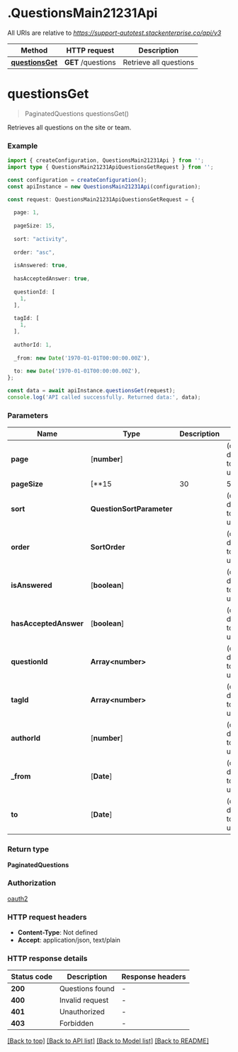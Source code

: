 # .QuestionsMain21231Api

All URIs are relative to *https://support-autotest.stackenterprise.co/api/v3*

Method | HTTP request | Description
------------- | ------------- | -------------
[**questionsGet**](QuestionsMain21231Api.md#questionsGet) | **GET** /questions | Retrieve all questions


# **questionsGet**
> PaginatedQuestions questionsGet()

Retrieves all questions on the site or team.

### Example


```typescript
import { createConfiguration, QuestionsMain21231Api } from '';
import type { QuestionsMain21231ApiQuestionsGetRequest } from '';

const configuration = createConfiguration();
const apiInstance = new QuestionsMain21231Api(configuration);

const request: QuestionsMain21231ApiQuestionsGetRequest = {
  
  page: 1,
  
  pageSize: 15,
  
  sort: "activity",
  
  order: "asc",
  
  isAnswered: true,
  
  hasAcceptedAnswer: true,
  
  questionId: [
    1,
  ],
  
  tagId: [
    1,
  ],
  
  authorId: 1,
  
  _from: new Date('1970-01-01T00:00:00.00Z'),
  
  to: new Date('1970-01-01T00:00:00.00Z'),
};

const data = await apiInstance.questionsGet(request);
console.log('API called successfully. Returned data:', data);
```


### Parameters

Name | Type | Description  | Notes
------------- | ------------- | ------------- | -------------
 **page** | [**number**] |  | (optional) defaults to undefined
 **pageSize** | [**15 | 30 | 50 | 100**]**Array<15 &#124; 30 &#124; 50 &#124; 100>** |  | (optional) defaults to undefined
 **sort** | **QuestionSortParameter** |  | (optional) defaults to undefined
 **order** | **SortOrder** |  | (optional) defaults to undefined
 **isAnswered** | [**boolean**] |  | (optional) defaults to undefined
 **hasAcceptedAnswer** | [**boolean**] |  | (optional) defaults to undefined
 **questionId** | **Array&lt;number&gt;** |  | (optional) defaults to undefined
 **tagId** | **Array&lt;number&gt;** |  | (optional) defaults to undefined
 **authorId** | [**number**] |  | (optional) defaults to undefined
 **_from** | [**Date**] |  | (optional) defaults to undefined
 **to** | [**Date**] |  | (optional) defaults to undefined


### Return type

**PaginatedQuestions**

### Authorization

[oauth2](README.md#oauth2)

### HTTP request headers

 - **Content-Type**: Not defined
 - **Accept**: application/json, text/plain


### HTTP response details
| Status code | Description | Response headers |
|-------------|-------------|------------------|
**200** | Questions found |  -  |
**400** | Invalid request |  -  |
**401** | Unauthorized |  -  |
**403** | Forbidden |  -  |

[[Back to top]](#) [[Back to API list]](README.md#documentation-for-api-endpoints) [[Back to Model list]](README.md#documentation-for-models) [[Back to README]](README.md)


